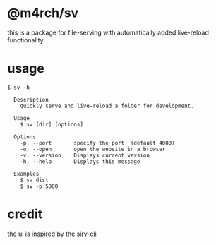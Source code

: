 # @m4rch/sv

this is a package for file-serving with automatically added live-reload functionality

# usage

```
$ sv -h

  Description
    quickly serve and live-reload a folder for development.

  Usage
    $ sv [dir] [options]

  Options
    -p, --port       specify the port  (default 4000)
    -o, --open       open the website in a browser
    -v, --version    Displays current version
    -h, --help       Displays this message

  Examples
    $ sv dist
    $ sv -p 5000
```

# credit

the ui is inspired by the [sirv-cli](https://github.com/lukeed/sirv)
